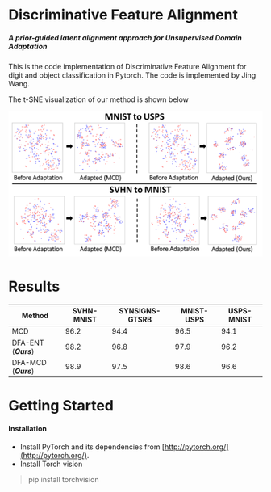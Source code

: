 # Discriminative Feature Alignment
##### A prior-guided latent alignment approach for Unsupervised Domain Adaptation

This is the code implementation of Discriminative Feature Alignment for digit and object classification in Pytorch. The code is implemented by Jing Wang.

The t-SNE visualization of our method is shown below

![tsne](tsne.png)

# Results

| Method  | SVHN-MNIST | SYNSIGNS-GTSRB | MNIST-USPS | USPS-MNIST |
| ------------- | ------------- | ------------- | ------------- |------------- |
| MCD  | 96.2  | 94.4 | 96.5 | 94.1 |
| DFA-ENT (***Ours***)  | 98.2 | 96.8 | 97.9 | 96.2 |
| DFA-MCD (***Ours***)  | 98.9 | 97.5 | 98.6 | 96.6 |

# Getting Started

#### Installation

* Install PyTorch and its dependencies from [http://pytorch.org/](http://pytorch.org/).
* Install Torch vision 
> pip install torchvision
